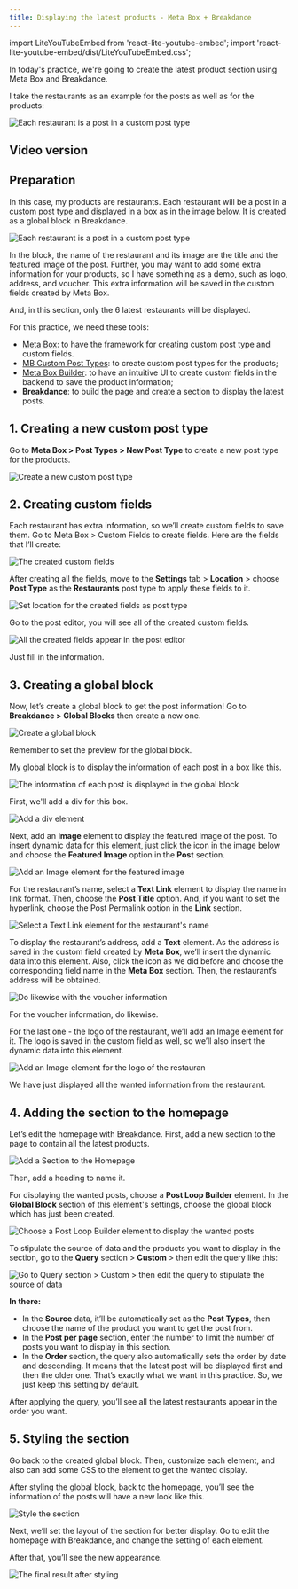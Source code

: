 ```yaml
---
title: Displaying the latest products - Meta Box + Breakdance
---
```

import LiteYouTubeEmbed from 'react-lite-youtube-embed';
import 'react-lite-youtube-embed/dist/LiteYouTubeEmbed.css';

In today's practice, we're going to create the latest product section using Meta Box and Breakdance.

I take the restaurants as an example for the posts as well as for the products:

![Each restaurant is a post in a custom post type](https://i.imgur.com/sTREMWQ.png)

## Video version

<LiteYouTubeEmbed id='HrhJUBQA7Uk' />

## Preparation

In this case, my products are restaurants. Each restaurant will be a post in a custom post type and displayed in a box as in the image below. It is created as a global block in Breakdance.

![Each restaurant is a post in a custom post type](https://i.imgur.com/OFq9unJ.png)

In the block, the name of the restaurant and its image are the title and the featured image of the post. Further, you may want to add some extra information for your products, so I have something as a demo, such as logo, address, and voucher. This extra information will be saved in the custom fields created by Meta Box.

And, in this section, only the 6 latest restaurants will be displayed.

For this practice, we need these tools:

* [Meta Box](https://wordpress.org/plugins/mb-custom-post-type/): to have the framework for creating custom post type and custom fields.
* [MB Custom Post Types](https://metabox.io/plugins/custom-post-type/): to create custom post types for the products;
* [Meta Box Builder](https://metabox.io/plugins/meta-box-builder/): to have an intuitive UI to create custom fields in the backend to save the product information;
* **Breakdance**: to build the page and create a section to display the latest posts.

## 1. Creating a new custom post type

Go to **Meta Box > Post Types > New Post Type** to create a new post type for the products.

![Create a new custom post type](https://i.imgur.com/ZwkLvos.png)

## 2. Creating custom fields

Each restaurant has extra information, so we’ll create custom fields to save them. Go to Meta Box > Custom Fields to create fields. Here are the fields that I’ll create:

![The created custom fields](https://i.imgur.com/ZJ7E9r5.png)

After creating all the fields, move to the **Settings** tab > **Location** > choose **Post Type** as the **Restaurants** post type to apply these fields to it.

![Set location for the created fields as post type](https://i.imgur.com/c2WVoJv.png)

Go to the post editor, you will see all of the created custom fields.

![All the created fields appear in the post editor](https://i.imgur.com/0by2k0P.png)

Just fill in the information.

## 3. Creating a global block

Now, let’s create a global block to get the post information! Go to **Breakdance > Global Blocks** then create a new one.

![Create a global block](https://i.imgur.com/yydOEph.png)

Remember to set the preview for the global block.

My global block is to display the information of each post in a box like this.

![The information of each post is displayed in the global block](https://i.imgur.com/upsbvVj.png)

First, we'll add a div for this box.

![Add a div element](https://i.imgur.com/EMwkovo.png)

Next, add an **Image** element to display the featured image of the post. To insert dynamic data for this element, just click the icon in the image below and choose the **Featured Image** option in the **Post** section.

![Add an Image element for the featured image](https://i.imgur.com/DGURTdQ.png)

For the restaurant’s name, select a **Text Link** element to display the name in link format. Then, choose the **Post Title** option. And, if you want to set the hyperlink, choose the Post Permalink option in the **Link** section.

![Select a Text Link element for the restaurant's name](https://i.imgur.com/tstVynR.gif)

To display the restaurant’s address, add a **Text** element. As the address is saved in the custom field created by **Meta Box**, we’ll insert the dynamic data into this element. Also, click the icon as we did before and choose the corresponding field name in the **Meta Box** section. Then, the restaurant’s address will be obtained.

![Do likewise with the voucher information](https://i.imgur.com/ZooOCEx.gif)

For the voucher information, do likewise.

For the last one - the logo of the restaurant, we’ll add an Image element for it. The logo is saved in the custom field as well, so we’ll also insert the dynamic data into this element.

![Add an Image element for the logo of the restauran](https://i.imgur.com/lN1j9eg.gif)

We have just displayed all the wanted information from the restaurant.

## 4. Adding the section to the homepage

Let’s edit the homepage with Breakdance. First, add a new section to the page to contain all the latest products.

![Add a Section to the Homepage](https://i.imgur.com/7We9NeN.png)

Then, add a heading to name it.

For displaying the wanted posts, choose a **Post Loop Builder** element. In the **Global Block** section of this element's settings, choose the global block which has just been created.

![Choose a Post Loop Builder element to display the wanted posts](https://i.imgur.com/zuKFTsx.png)

To stipulate the source of data and the products you want to display in the section, go to the **Query** section > **Custom** > then edit the query like this:

![Go to Query section > Custom > then edit the query to stipulate the source of data](https://i.imgur.com/AgDuofT.png)

**In there:**

* In the **Source** data, it’ll be automatically set as the **Post Types**, then choose the name of the product you want to get the post from.
* In the **Post per page** section, enter the number to limit the number of posts you want to display in this section.
* In the **Order** section, the query also automatically sets the order by date and descending. It means that the latest post will be displayed first and then the older one. That’s exactly what we want in this practice. So, we just keep this setting by default.

After applying the query, you’ll see all the latest restaurants appear in the order you want.

## 5. Styling the section

Go back to the created global block. Then, customize each element, and also can add some CSS to the element to get the wanted display.

After styling the global block, back to the homepage, you’ll see the information of the posts will have a new look like this.

![Style the section](https://i.imgur.com/eA4bAZd.png)

Next, we’ll set the layout of the section for better display. Go to edit the homepage with Breakdance, and change the setting of each element.

After that, you’ll see the new appearance.

![The final result after styling](https://i.imgur.com/sTREMWQ.png)
